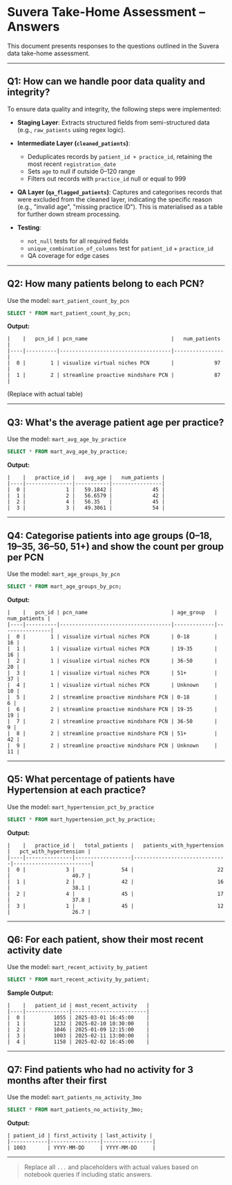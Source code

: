 # Suvera Take-Home Assessment – Answers

This document presents responses to the questions outlined in the Suvera data take-home assessment. 

---

## Q1: How can we handle poor data quality and integrity?

To ensure data quality and integrity, the following steps were implemented:

* **Staging Layer**: Extracts structured fields from semi-structured data (e.g., `raw_patients` using regex logic).
* **Intermediate Layer (`cleaned_patients`)**:

  * Deduplicates records by `patient_id + practice_id`, retaining the most recent `registration_date`
  * Sets `age` to null if outside 0–120 range
  * Filters out records with `practice_id` null or equal to 999
* **QA Layer (`qa_flagged_patients`)**: Captures and categorises records that were excluded from the cleaned layer, indicating the specific reason (e.g., "invalid age", "missing practice ID"). This is materialised as a table for further down stream processing.
* **Testing**:

  * `not_null` tests for all required fields
  * `unique_combination_of_columns` test for `patient_id` + `practice_id`
  * QA coverage for edge cases

---

## Q2: How many patients belong to each PCN?

Use the model: `mart_patient_count_by_pcn`

```sql
SELECT * FROM mart_patient_count_by_pcn;
```

**Output:**

```text
|    |   pcn_id | pcn_name                           |   num_patients |
|----|----------|------------------------------------|----------------|
|  0 |        1 | visualize virtual niches PCN       |             97 |
|  1 |        2 | streamline proactive mindshare PCN |             87 |

```

(Replace with actual table)

---

## Q3: What's the average patient age per practice?

Use the model: `mart_avg_age_by_practice`

```sql
SELECT * FROM mart_avg_age_by_practice;
```

**Output:**

```text
|    |   practice_id |   avg_age |   num_patients |
|----|---------------|-----------|----------------|
|  0 |             1 |   59.1842 |             45 |
|  1 |             2 |   56.6579 |             42 |
|  2 |             4 |   56.35   |             45 |
|  3 |             3 |   49.3061 |             54 |
```

---

## Q4: Categorise patients into age groups (0–18, 19–35, 36–50, 51+) and show the count per group per PCN

Use the model: `mart_age_groups_by_pcn`

```sql
SELECT * FROM mart_age_groups_by_pcn;
```

**Output:**

```text
|    |   pcn_id | pcn_name                           | age_group   |   num_patients |
|----|----------|------------------------------------|-------------|----------------|
|  0 |        1 | visualize virtual niches PCN       | 0-18        |             16 |
|  1 |        1 | visualize virtual niches PCN       | 19-35       |             16 |
|  2 |        1 | visualize virtual niches PCN       | 36-50       |             20 |
|  3 |        1 | visualize virtual niches PCN       | 51+         |             37 |
|  4 |        1 | visualize virtual niches PCN       | Unknown     |             10 |
|  5 |        2 | streamline proactive mindshare PCN | 0-18        |              6 |
|  6 |        2 | streamline proactive mindshare PCN | 19-35       |             19 |
|  7 |        2 | streamline proactive mindshare PCN | 36-50       |              9 |
|  8 |        2 | streamline proactive mindshare PCN | 51+         |             42 |
|  9 |        2 | streamline proactive mindshare PCN | Unknown     |             11 |
```

---

## Q5: What percentage of patients have Hypertension at each practice?

Use the model: `mart_hypertension_pct_by_practice`

```sql
SELECT * FROM mart_hypertension_pct_by_practice;
```

**Output:**

```text
|    |   practice_id |   total_patients |   patients_with_hypertension |   pct_with_hypertension |
|----|---------------|------------------|------------------------------|-------------------------|
|  0 |             3 |               54 |                           22 |                    40.7 |
|  1 |             2 |               42 |                           16 |                    38.1 |
|  2 |             4 |               45 |                           17 |                    37.8 |
|  3 |             1 |               45 |                           12 |                    26.7 |
```

---

## Q6: For each patient, show their most recent activity date

Use the model: `mart_recent_activity_by_patient`

```sql
SELECT * FROM mart_recent_activity_by_patient;
```

**Sample Output:**

```text
|    |   patient_id | most_recent_activity   |
|----|--------------|------------------------|
|  0 |         1055 | 2025-03-01 16:45:00    |
|  1 |         1232 | 2025-02-10 10:30:00    |
|  2 |         1046 | 2025-01-09 12:15:00    |
|  3 |         1003 | 2025-02-11 13:00:00    |
|  4 |         1158 | 2025-02-02 16:45:00    |
```

---

## Q7: Find patients who had no activity for 3 months after their first

Use the model: `mart_patients_no_activity_3mo`

```sql
SELECT * FROM mart_patients_no_activity_3mo;
```

**Output:**

```text
| patient_id | first_activity | last_activity |
|------------|----------------|----------------|
| 1003       | YYYY-MM-DD     | YYYY-MM-DD     |
```

---

> Replace all `...` and placeholders with actual values based on notebook queries if including static answers.
